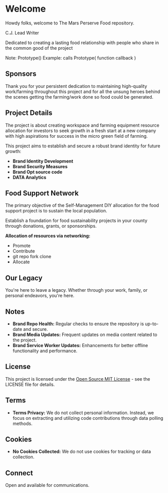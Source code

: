 # Welcome 

Howdy folks, welcome to The Mars Perserve Food repository.

C.J. Lead Writer

Dedicated to creating a lasting food relationship with 
people who share in the common good of the project

   Note: Prototype()
Example: calls Prototype( function callback )

## Sponsors

Thank you for your persistent dedication to maintaining high-quality work/farming throughout this project and for all the unsung heroes behind the scenes getting the 
farming/work done so food could be generated.

## Project Details

The project is about creating workspace and farming equipment resource allocation
for investors to seek growth in a fresh start at a new company with high aspirations
for success in the micro green field of farming.

This project aims to establish and secure a robust brand identity for future growth:

- **Brand Identity Development**
- **Brand Security Measures**
- **Brand Opt source code**
- **DATA Analytics**

## Food Support Network

The primary objective of the Self-Management DIY allocation for the food support project is to sustain the local population.

Establish a foundation for food sustainability projects in your county through donations, grants, or sponsorships.

**Allocation of resources via networking:**

- Promote
- Contribute
- git repo fork clone
- Allocate

## Our Legacy

You're here to leave a legacy. Whether through your work, family, or personal endeavors, you're here.

## Notes

- **Brand Repo Health:** Regular checks to ensure the repository is up-to-date and secure.
- **Brand Media Updates:** Frequent updates on media content related to the project.
- **Brand Service Worker Updates:** Enhancements for better offline functionality and performance.

## License 

This project is licensed under the [Open Source MIT License](LICENSE.md) - see the LICENSE file for details.

## Terms

- **Terms Privacy:** We do not collect personal information. Instead, we focus on extracting and utilizing code contributions through data polling methods.

## Cookies 
- **No Cookies Collected:** We do not use cookies for tracking or data collection.

## Connect
Open and available for communications.
